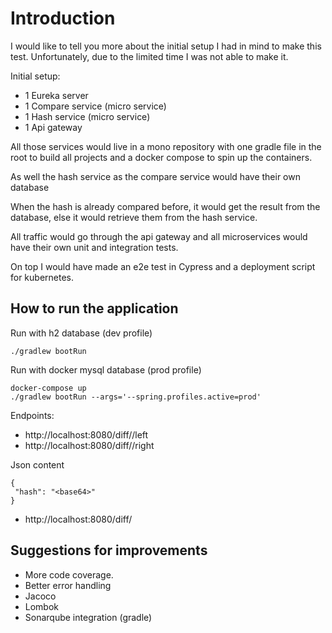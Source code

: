 # Introduction

I would like to tell you more about the initial setup I had in mind to make this test. Unfortunately, due to the limited time I was not able to make it.

Initial setup:
- 1 Eureka server
- 1 Compare service (micro service)
- 1 Hash service (micro service)
- 1 Api gateway

All those services would live in a mono repository with one gradle file in the root to build all projects and a docker compose to spin up the containers.

As well the hash service as the compare service would have their own database

When the hash is already compared before, it would get the result from the database, else it would retrieve them from the hash service.

All traffic would go through the api gateway and all microservices would have their own unit and integration tests.

On top I would have made an e2e test in Cypress and a deployment script for kubernetes.

## How to run the application

Run with h2 database (dev profile)
```
./gradlew bootRun
```


Run with docker mysql database (prod profile) 
```
docker-compose up
./gradlew bootRun --args='--spring.profiles.active=prod'

```

Endpoints:
- http://localhost:8080/diff/<ID>/left
- http://localhost:8080/diff/<ID>/right

Json content
```
{
 "hash": "<base64>"
}
```


- http://localhost:8080/diff/<ID>

## Suggestions for improvements
- More code coverage.
- Better error handling
- Jacoco 
- Lombok
- Sonarqube integration (gradle)

